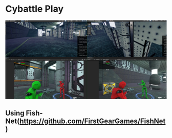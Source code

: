 # Cybattle Play

[![CyBattle.png](CyBattle.png)](https://youtu.be/TzA0_sxzFTA)

## Using Fish-Net(https://github.com/FirstGearGames/FishNet)
